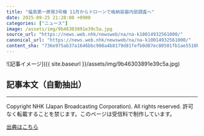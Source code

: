```yaml
---
title: "福島第一原発3号機 11月からドローンで格納容器内部調査へ"
date: 2025-09-25 21:28:08 +0900
categories: ["ニュース"]
image: /assets/img/9b46303891e39c5a.jpg
source_url: "https://news.web.nhk/newsweb/na/na-k10014932561000/"
canonical_url: "https://news.web.nhk/newsweb/na/na-k10014932561000/"
content_sha: "736e975ab37a1646bbc908a4b8179d81fefb0d87ec80501fb1ae5510b0b4b9d3"
---
```


![記事イメージ]({{ site.baseurl }}/assets/img/9b46303891e39c5a.jpg)

## 記事本文（自動抽出）
<div><div class="_13tndsj2"><nav aria-label="フッターサイトナビゲーション" class="_13tndsj4"></nav><hr class="esl7kn2s esl7kn1l esl7kn1n _14xli2ae"><p class="esl7kn2s esl7kn1m esl7kn1o _1yvk0f68 _1lugom81">Copyright NHK (Japan Broadcasting Corporation). All rights reserved. 許可なく転載することを禁じます。このページは受信料で制作しています。</p></div></div>

[出典はこちら](https://news.web.nhk/newsweb/na/na-k10014932561000/)
